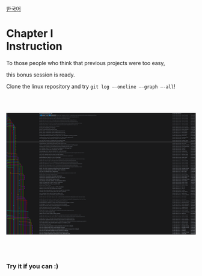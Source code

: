 [한국어](README.kr.md)
# Chapter Ⅰ<br>Instruction

To those people who think that previous projects were too easy,

this bonus session is ready.

Clone the linux repository and try `git log —-oneline —-graph —-all`!

<br>
<br>

![](../assets/linux.png)

<br>
<br>


### Try it if you can :)
